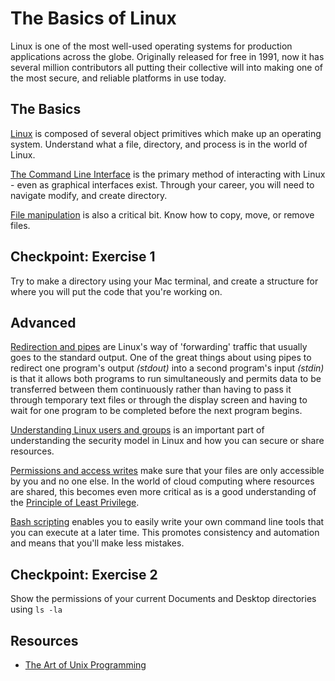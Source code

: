 # The Basics of Linux

Linux is one of the most well-used operating systems for production applications across the globe. Originally released for free in 1991, now it has several million contributors all putting their collective will into making one of the most secure, and reliable platforms in use today.

## The Basics

[Linux](http://www.ee.surrey.ac.uk/Teaching/Unix/unixintro.html) is composed of several object primitives which make up an operating system. Understand what a file, directory, and process is in the world of Linux.

[The Command Line Interface](http://www.ee.surrey.ac.uk/Teaching/Unix/unix1.html) is the primary method of interacting with Linux - even as graphical interfaces exist. Through your career, you will need to navigate modify, and create directory.

[File manipulation](http://www.ee.surrey.ac.uk/Teaching/Unix/unix2.html) is also a critical bit. Know how to copy, move, or remove files.


## Checkpoint: Exercise 1

Try to make a directory using your Mac terminal, and create a structure for where you will put the code that you're working on.

## Advanced

[Redirection and pipes](http://www.ee.surrey.ac.uk/Teaching/Unix/unix3.html) are Linux's way of 'forwarding' traffic that usually goes to the standard output.  One of the great things about using pipes to redirect one program's output _(stdout)_ into a second program's input _(stdin)_ is that it allows both programs to run simultaneously and permits data to be transferred between them continuously rather than having to pass it through temporary text files or through the display screen and having to wait for one program to be completed before the next program begins.

[Understanding Linux users and groups](https://linuxacademy.com/howtoguides/posts/show/topic/12659-understanding-linux-users-and-groups) is an important part of understanding the security model in Linux and how you can secure or share resources.

[Permissions and access writes](http://www.ee.surrey.ac.uk/Teaching/Unix/unix5.html) make sure that your files are only accessible by you and no one else. In the world of cloud computing where resources are shared, this becomes even more critical as is a good understanding of the [Principle of Least Privilege](https://digitalguardian.com/blog/what-principle-least-privilege-polp-best-practice-information-security-and-compliance).

[Bash scripting](http://tldp.org/HOWTO/Bash-Prog-Intro-HOWTO.html) enables you to easily write your own command line tools that you can execute at a later time.  This promotes consistency and automation and means that you'll make less mistakes.

## Checkpoint: Exercise 2

Show the permissions of your current Documents and Desktop directories using `ls -la`

## Resources

- [The Art of Unix Programming](http://www.catb.org/esr/writings/taoup/)

